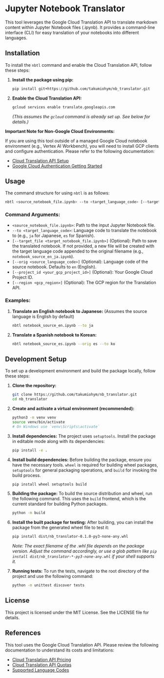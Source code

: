 # Jupyter Notebook Translator

This tool leverages the Google Cloud Translation API to translate markdown content within Jupyter Notebook files (.ipynb). It provides a command-line interface (CLI) for easy translation of your notebooks into different languages.

## Installation

To install the `nbtl` command and enable the Cloud Translation API, follow these steps:

1.  **Install the package using pip:**
    ```bash
    pip install git+https://github.com/takumiohym/nb_translator.git
    ```

2.  **Enable the Cloud Translation API:**
    ```bash
    gcloud services enable translate.googleapis.com
    ```
    *(This assumes the `gcloud` command is already set up. See below for details.)*

**Important Note for Non-Google Cloud Environments:**

If you are using this tool outside of a managed Google Cloud notebook environment (e.g., Vertex AI Workbench), you will need to install GCP clients and configure authentication. Please refer to the following documentation:
-   [Cloud Translation API Setup](https://cloud.google.com/translate/docs/setup)
-   [Google Cloud Authentication Getting Started](https://cloud.google.com/docs/authentication/getting-started)


## Usage

The command structure for using `nbtl` is as follows:

```bash
nbtl <source_notebook_file.ipynb> --to <target_language_code> [--target_file <target_notebook_file.ipynb>] [--orig <source_language_code>] [--project_id <your_gcp_project_id>] [--region <gcp_region>]
```

### Command Arguments:

*   `<source_notebook_file.ipynb>`: Path to the input Jupyter Notebook file.
*   `--to <target_language_code>`: Language code to translate the notebook to (e.g., `ja` for Japanese, `es` for Spanish).
*   `[--target_file <target_notebook_file.ipynb>]` (Optional): Path to save the translated notebook. If not provided, a new file will be created with the target language code appended to the original filename (e.g., `notebook_source_en_ja.ipynb`).
*   `[--orig <source_language_code>]` (Optional): Language code of the source notebook. Defaults to `en` (English).
*   `[--project_id <your_gcp_project_id>]` (Optional): Your Google Cloud Project ID.
*   `[--region <gcp_region>]` (Optional): The GCP region for the Translation API.

### Examples:

1.  **Translate an English notebook to Japanese:**
    (Assumes the source language is English by default)
    ```bash
    nbtl notebook_source_en.ipynb --to ja
    ```

2.  **Translate a Spanish notebook to Korean:**
    ```bash
    nbtl notebook_source_es.ipynb --orig es --to ko
    ```

## Development Setup

To set up a development environment and build the package locally, follow these steps:

1.  **Clone the repository:**
    ```bash
    git clone https://github.com/takumiohym/nb_translator.git
    cd nb_translator
    ```

2.  **Create and activate a virtual environment (recommended):**
    ```bash
    python3 -m venv venv
    source venv/bin/activate
    # On Windows use `venv\Scripts\activate`
    ```

3.  **Install dependencies:**
    The project uses `setuptools`. Install the package in editable mode along with its dependencies:
    ```bash
    pip install -e .
    ```

4.  **Install build dependencies:**
    Before building the package, ensure you have the necessary tools. `wheel` is required for building wheel packages, `setuptools` for general packaging operations, and `build` for invoking the build process.
    ```bash
    pip install wheel setuptools build
    ```

5.  **Building the package:**
    To build the source distribution and wheel, run the following command. This uses the `build` frontend, which is the current standard for building Python packages.
    ```bash
    python -m build
    ```

6.  **Install the built package for testing:**
    After building, you can install the package from the generated wheel file to test it:
    ```bash
    pip install dist/nb_translator-0.1.0-py3-none-any.whl
    ```
    *Note: The exact filename of the .whl file depends on the package version. Adjust the command accordingly, or use a glob pattern like `pip install dist/nb_translator-*-py3-none-any.whl` if your shell supports it.*

7.  **Running tests:**
    To run the tests, navigate to the root directory of the project and use the following command:
    ```bash
    python -m unittest discover tests
    ```

## License

This project is licensed under the MIT License. See the LICENSE file for details.

## References

This tool uses the Google Cloud Translation API. Please review the following documentation to understand its costs and limitations:

-   [Cloud Translation API Pricing](https://cloud.google.com/translate/pricing)
-   [Cloud Translation API Quotas](https://cloud.google.com/translate/quotas)
-   [Supported Language Codes](https://cloud.google.com/translate/docs/languages)
